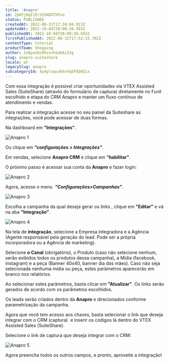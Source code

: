 ```yaml
---
title: 'Anapro'
id: 2pKFj0qIlEr3JSKDXThFvn
status: PUBLISHED
createdAt: 2022-08-31T17:39:04.913Z
updatedAt: 2022-10-04T20:00:26.503Z
publishedAt: 2022-10-04T20:00:26.503Z
firstPublishedAt: 2022-08-31T17:52:33.702Z
contentType: tutorial
productTeam: Shopping
author: 2o8pvz6z9hvxvhSoKAiZzg
slug: anapro-suiteshare
locale: pt
legacySlug: anapro
subcategoryId: 4y4ylvqceE6vVqEF8IWZix
---
```


Com essa integração é possível criar oportunidades via VTEX Assisted Sales (SuiteShare) (através do formulário de captura) diretamente no Funil escolhido e etapa do CRM Anapro e manter um fluxo contínuo de atendimento e vendas.

Para realizar a integração acesse no seu painel da Suiteshare as integrações, você pode acessar de duas formas. 

Na dashboard em **“Integrações”**.

![Anapro 1](https://images.ctfassets.net/alneenqid6w5/5Rx0RJ9BWA8p57KcBZcUSL/0c3e8ca37ea8e9cea03e89393101d19a/Screenshot_2022-08-31_at_14-42-19_Anapro.png)

Ou clique em _**"configurações > Integrações"**_.

Em vendas, selecione **Anapro CRM** e clique em **“habilitar"**.

O próximo passo é acessar sua conta da **Anapro** e fazer login:

![Anapro 2](https://images.ctfassets.net/alneenqid6w5/27nMiiFZJwLcoZnKWUwrLc/7e2684133221c84007617fea997561d3/Screenshot_2022-08-31_at_14-42-30_Anapro.png)

Agora, acesse o menu  **_"Configurações>Campanhas"_**.

![Anapro 3](https://images.ctfassets.net/alneenqid6w5/5xLCEcL4Edbf0X6wVo8k9E/d56c880d56fb273673d9899cd9cead2d/Screenshot_2022-08-31_at_14-42-35_Anapro.png)

Escolha a campanha da qual deseja gerar os links , clique em **"Editar"** e vá na aba **"Integração"**.

![Anapro 4](https://images.ctfassets.net/alneenqid6w5/SN8dBsn48blUAbY3D5A8E/840181abb9bb1a35961329dcb94248b9/Screenshot_2022-08-31_at_14-42-41_Anapro.png)

Na tela de **integração**, selecione a Empresa integradora e a Agência (Agente responsável pela geração do lead. Pode ser a própria incorporadora ou a Agência de marketing).

Selecione **o Canal** (obrigatório), o Produto (caso não selecione nenhum, serão exibidos todos os produtos dessa campanha), a Mídia (facebook, instagram) e a peça (Banner 40x40, banner dia das mães). Caso não seja selecionada nenhuma mídia ou peça, estes parâmetros aparecerão em branco nos relatórios.

Ao selecionar estes parâmetros, basta clicar em **"Atualizar"**. Os links serão gerados de acordo com os parâmetros escolhidos.

Os leads serão criados dentro da **Anapro** e direcionados conforme parametrização da campanha.

Agora que você tem acesso aos chaves, basta selecionar o link que deseja integrar com o CRM (captura)  e inserir os códigos lá dentro do VTEX Assisted Sales (SuiteShare).

Selecione o link de captura que deseja integrar com o CRM:

![Anapro 5](https://images.ctfassets.net/alneenqid6w5/4oxPYJKk1ZwYJ55JOHB4JE/171a1bdd5065e46a69addcd3eabf2c66/Screenshot_2022-08-31_at_14-42-47_Anapro.png)

Agora preencha todos os outros campos, e pronto, aproveite a integração!
